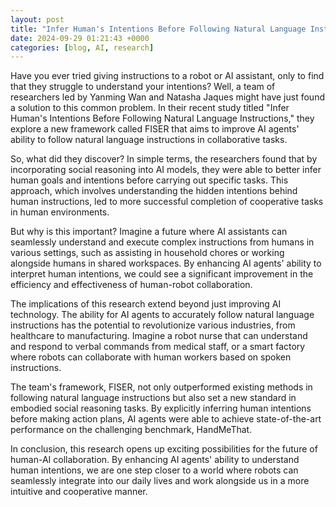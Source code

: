 ```yaml
---
layout: post
title: "Infer Human's Intentions Before Following Natural Language Instructions"
date: 2024-09-29 01:21:43 +0000
categories: [blog, AI, research]
---
```

Have you ever tried giving instructions to a robot or AI assistant, only to find that they struggle to understand your intentions? Well, a team of researchers led by Yanming Wan and Natasha Jaques might have just found a solution to this common problem. In their recent study titled "Infer Human's Intentions Before Following Natural Language Instructions," they explore a new framework called FISER that aims to improve AI agents' ability to follow natural language instructions in collaborative tasks.

So, what did they discover? In simple terms, the researchers found that by incorporating social reasoning into AI models, they were able to better infer human goals and intentions before carrying out specific tasks. This approach, which involves understanding the hidden intentions behind human instructions, led to more successful completion of cooperative tasks in human environments.

But why is this important? Imagine a future where AI assistants can seamlessly understand and execute complex instructions from humans in various settings, such as assisting in household chores or working alongside humans in shared workspaces. By enhancing AI agents' ability to interpret human intentions, we could see a significant improvement in the efficiency and effectiveness of human-robot collaboration.

The implications of this research extend beyond just improving AI technology. The ability for AI agents to accurately follow natural language instructions has the potential to revolutionize various industries, from healthcare to manufacturing. Imagine a robot nurse that can understand and respond to verbal commands from medical staff, or a smart factory where robots can collaborate with human workers based on spoken instructions.

The team's framework, FISER, not only outperformed existing methods in following natural language instructions but also set a new standard in embodied social reasoning tasks. By explicitly inferring human intentions before making action plans, AI agents were able to achieve state-of-the-art performance on the challenging benchmark, HandMeThat.

In conclusion, this research opens up exciting possibilities for the future of human-AI collaboration. By enhancing AI agents' ability to understand human intentions, we are one step closer to a world where robots can seamlessly integrate into our daily lives and work alongside us in a more intuitive and cooperative manner.
